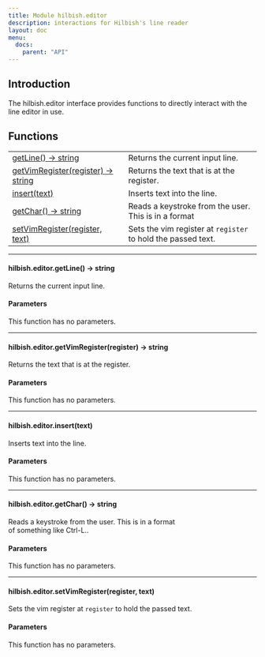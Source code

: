 ```yaml
---
title: Module hilbish.editor
description: interactions for Hilbish's line reader
layout: doc
menu:
  docs:
    parent: "API"
---
```


## Introduction
The hilbish.editor interface provides functions to
directly interact with the line editor in use.

## Functions
|||
|----|----|
|<a href="#editor.getLine">getLine() -> string</a>|Returns the current input line.|
|<a href="#editor.getVimRegister">getVimRegister(register) -> string</a>|Returns the text that is at the register.|
|<a href="#editor.insert">insert(text)</a>|Inserts text into the line.|
|<a href="#editor.getChar">getChar() -> string</a>|Reads a keystroke from the user. This is in a format|
|<a href="#editor.setVimRegister">setVimRegister(register, text)</a>|Sets the vim register at `register` to hold the passed text.|

<hr><div id='editor.getLine'>
<h4 class='heading'>
hilbish.editor.getLine() -> string
<a href="#editor.getLine" class='heading-link'>
	<i class="fas fa-paperclip"></i>
</a>
</h4>

Returns the current input line.  
#### Parameters
This function has no parameters.  
</div>

<hr><div id='editor.getVimRegister'>
<h4 class='heading'>
hilbish.editor.getVimRegister(register) -> string
<a href="#editor.getVimRegister" class='heading-link'>
	<i class="fas fa-paperclip"></i>
</a>
</h4>

Returns the text that is at the register.  
#### Parameters
This function has no parameters.  
</div>

<hr><div id='editor.insert'>
<h4 class='heading'>
hilbish.editor.insert(text)
<a href="#editor.insert" class='heading-link'>
	<i class="fas fa-paperclip"></i>
</a>
</h4>

Inserts text into the line.  
#### Parameters
This function has no parameters.  
</div>

<hr><div id='editor.getChar'>
<h4 class='heading'>
hilbish.editor.getChar() -> string
<a href="#editor.getChar" class='heading-link'>
	<i class="fas fa-paperclip"></i>
</a>
</h4>

Reads a keystroke from the user. This is in a format  
of something like Ctrl-L..  
#### Parameters
This function has no parameters.  
</div>

<hr><div id='editor.setVimRegister'>
<h4 class='heading'>
hilbish.editor.setVimRegister(register, text)
<a href="#editor.setVimRegister" class='heading-link'>
	<i class="fas fa-paperclip"></i>
</a>
</h4>

Sets the vim register at `register` to hold the passed text.  
#### Parameters
This function has no parameters.  
</div>

